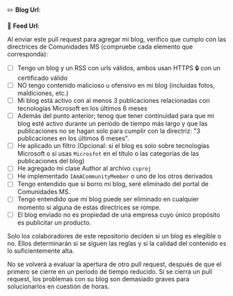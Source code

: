 <!--
Si estás agregando un nuevo blog, lee y marca los casilleros a continuación.
 -->

:pencil2: **Blog Url**: <!-- example: https://example.com -->

:scroll: **Feed Url**: <!-- example: https://example.com/feed.rss -->

Al enviar este pull request para agregar mi blog, verifico que cumplo con las directrices de Comunidades MS (compruebe cada elemento que corresponda):

- [ ] Tengo un blog y un RSS con urls válidos, ambos usan HTTPS :lock: con un certificado válido
- [ ] NO tengo contenido malicioso u ofensivo en mi blog (incluidas fotos, maldiciones, etc.)
- [ ] Mi blog está activo con al menos 3 publicaciones relacionadas con tecnologías Microsoft en los últimos 6 meses
- [ ] Además del punto anterior; tenog que tener continuidad para que mi blog esté activo durante un período de tiempo más largo y que las publicaciones no se hagan solo para cumplir con la directriz: "3 publicaciones en los últimos 6 meses".
- [ ] He aplicado un filtro (Opcional: si el blog es solo sobre tecnologías Microsoft o si usas `Microsfot` en el título o las categorías de las publicaciones del blog)
- [ ] He agregado mi clase Author al archivo `csproj`
- [ ] He implementado `IAmACommunityMember` o uno de los otros derivados
- [ ] Tengo entendido que si borro mi blog, seré eliminado del portal de Comunidades MS.
- [ ] Tengo entendido que mi blog puede ser eliminado en cualquier momento si alguna de estas directrices se rompe.
- [ ] El blog enviado no es propiedad de una empresa cuyo único propósito es publicitar un producto.

Solo los colaboradores de este repositorio deciden si un blog es elegible o no. Ellos determinarán si se siguen las reglas y si la calidad del contenido es lo suficientemente alta.

No se volverá a evaluar la apertura de otro pull request, después de que el primero se cierre en un período de tiempo reducido. Si se cierra un pull request, los problemas con su blog son demasiado graves para solucionarlos en cuestión de horas.

